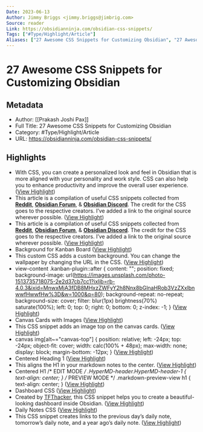 ```yaml
---
Date: 2023-06-13
Author: Jimmy Briggs <jimmy.briggs@jimbrig.com>
Source: reader
Link: https://obsidianninja.com/obsidian-css-snippets/
Tags: ["#Type/Highlight/Article"]
Aliases: ["27 Awesome CSS Snippets for Customizing Obsidian", "27 Awesome CSS Snippets for Customizing Obsidian"]
---
```

# 27 Awesome CSS Snippets for Customizing Obsidian

## Metadata
- Author: [[Prakash Joshi Pax]]
- Full Title: 27 Awesome CSS Snippets for Customizing Obsidian
- Category: #Type/Highlight/Article
- URL: https://obsidianninja.com/obsidian-css-snippets/

## Highlights
- With CSS, you can create a personalized look and feel in Obsidian that is more aligned with your personality and work style. CSS can also help you to enhance productivity and improve the overall user experience. ([View Highlight](https://read.readwise.io/read/01gz4pm22eyw5c4yfsw2mwjrtt))
- This article is a compilation of useful CSS snippets collected from [**Reddit**](https://www.reddit.com/r/ObsidianMD/), [**Obsidian Forum**](https://forum.obsidian.md/), & [**Obsidian Discord**](https://discord.com/invite/ZPfxvDU3?utm_source=Discord%20Widget&utm_medium=Connect). The credit for the CSS goes to the respective creators. I’ve added a link to the original source wherever possible. ([View Highlight](https://read.readwise.io/read/01gz4pm8rx7674zepxjmqjmyms))
- This article is a compilation of useful CSS snippets collected from [**Reddit**](https://www.reddit.com/r/ObsidianMD/), [**Obsidian Forum**](https://forum.obsidian.md/), & [**Obsidian Discord**](https://discord.com/invite/ZPfxvDU3?utm_source=Discord%20Widget&utm_medium=Connect). The credit for the CSS goes to the respective creators. I’ve added a link to the original source wherever possible. ([View Highlight](https://read.readwise.io/read/01gz4pm8s1ttqw55smy9y5mcmm))
- Background for Kanban Board ([View Highlight](https://read.readwise.io/read/01gz4pmr6d6gtfcwvqt0688w7m))
- This custom CSS adds a custom background. You can change the wallpaper by changing the URL in the CSS. ([View Highlight](https://read.readwise.io/read/01gz4pmv45qf2xpa4126nbv6tc))
- view-content .kanban-plugin::after { 
  content: ""; 
  position: fixed; 
  background-image: url(https://images.unsplash.com/photo-1513735718075-2e2d37cb7cc1?ixlib=rb-4.0.3&ixid=MnwxMjA3fDB8MHxzZWFyY2h8Nnx8bGlnaHRob3VzZXxlbnwwfHwwfHw%3D&w=1000&q=80); 
  background-repeat: no-repeat; 
  background-size: cover; 
  filter: blur(1px) brightness(70%) saturate(100%); 
  left: 0; 
  top: 0; 
  right: 0; 
  bottom: 0; 
  z-index: -1; 
  } ([View Highlight](https://read.readwise.io/read/01gz4pn3a8j9yggpnv7gmbg1h8))
- Canvas Cards with Images ([View Highlight](https://read.readwise.io/read/01gz4pnnhfz00r21xfsd5axynz))
- This CSS snippet adds an image top on the canvas cards. ([View Highlight](https://read.readwise.io/read/01gz4pnrdqtwvm8t80vaze878x))
- canvas img[alt~="canvas-top"] { 
  position: relative; 
  left: -24px; 
  top: -24px; 
  object-fit: cover; 
  width: calc(100% + 48px); 
  max-width: none; 
  display: block; 
  margin-bottom: -12px; 
  } ([View Highlight](https://read.readwise.io/read/01gz4pp0s5z3w11wnvsqrvyj84))
- Centered Heading 1 ([View Highlight](https://read.readwise.io/read/01gz4pq1rpw4aw0wfsvkvsh208))
- This aligns the H1 in your markdown notes to the center. ([View Highlight](https://read.readwise.io/read/01gz4pq3y9zm6gxwgxa21wcq6n))
- Centered H1 
  /* EDIT MODE */ 
  .HyperMD-header.HyperMD-header-1 { 
  text-align: center; 
  } 
  /* PREVIEW MODE */ 
  .markdown-preview-view h1 { 
  text-align: center; 
  } ([View Highlight](https://read.readwise.io/read/01gz4pq76de36vg6scvmvvn1xp))
- Dashboard CSS ([View Highlight](https://read.readwise.io/read/01gz4pqhyy6bzhhkp577nz32cf))
- Created by [TFThacker](https://twitter.com/TfTHacker), this CSS snippet helps you to create a beautiful-looking dashboard inside Obsidian. ([View Highlight](https://read.readwise.io/read/01gz4pqm4vs1ppcafcaj8dv32c))
- Daily Notes CSS ([View Highlight](https://read.readwise.io/read/01gz4pqsaesfxhgwb44skqdqnw))
- This CSS snippet creates links to the previous day’s daily note, tomorrow’s daily note, and a year ago’s daily note. ([View Highlight](https://read.readwise.io/read/01gz4pqvvxyqen2nr7qw77sjvb))
